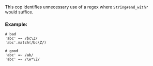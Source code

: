This cop identifies unnecessary use of a regex where `String#end_with?`
would suffice.

### Example:
    # bad
    'abc' =~ /bc\Z/
    'abc'.match(/bc\Z/)

    # good
    'abc' =~ /ab/
    'abc' =~ /\w*\Z/